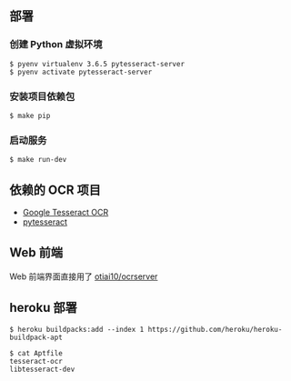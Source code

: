 ## 部署

### 创建 Python 虚拟环境

    $ pyenv virtualenv 3.6.5 pytesseract-server
    $ pyenv activate pytesseract-server

### 安装项目依赖包

    $ make pip

### 启动服务

    $ make run-dev

## 依赖的 OCR 项目

- [Google Tesseract OCR](https://github.com/tesseract-ocr/tesseract)
- [pytesseract](https://github.com/madmaze/pytesseract)

## Web 前端

Web 前端界面直接用了 [otiai10/ocrserver](https://github.com/otiai10/ocrserver)

## heroku 部署

    $ heroku buildpacks:add --index 1 https://github.com/heroku/heroku-buildpack-apt

    $ cat Aptfile
    tesseract-ocr
    libtesseract-dev
